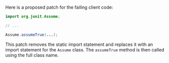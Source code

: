 Here is a proposed patch for the failing client code:

```java
import org.junit.Assume;

// ...

Assume.assumeTrue(...);
```

This patch removes the static import statement and replaces it with an import statement for the `Assume` class. The `assumeTrue` method is then called using the full class name.